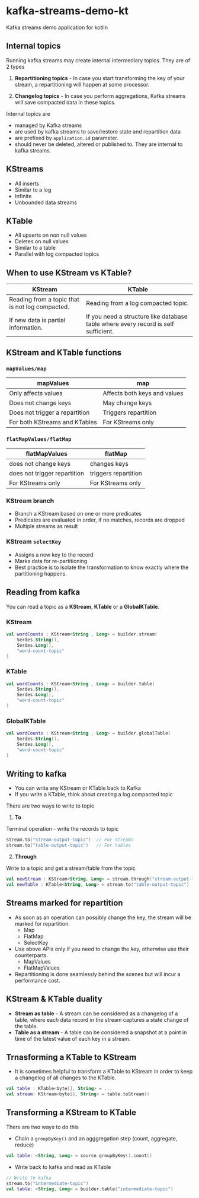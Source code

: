# kafka-streams-demo-kt
Kafka streams demo application for kotlin

## Internal topics

Running kafka streams may create internal intermediary topics. They are of 2 types

1. **Repartitioning topics** - In case you start transforming the key of your stream, a repartitioning will happen at some processor.

2. **Changelog topics** - In case you perform aggregations, Kafka streams will save compacted data in these topics.
    
Internal topics are

- managed by Kafka streams
- are used by kafka streams to save/restore state and repartition data
- are prefixed by `application.id` parameter. 
- should never be deleted, altered or published to. They are internal to kafka streams.

## KStreams

- All inserts
- Similar to a log
- Infinite
- Unbounded data streams

## KTable

- All upserts on non null values
- Deletes on null values
- Similar to a table
- Parallel with log compacted topics

## When to use KStream vs KTable?

| KStream | KTable 
| --- | ---
| Reading from a topic that is not log compacted. | Reading from a log compacted topic.
| If new data is partial information. | If you need a structure like database table where every record is self sufficient.

## KStream and KTable functions

### `mapValues/map`

| mapValues | map
| --- | ---
| Only affects values | Affects both keys and values
| Does not change keys | May change keys
| Does not trigger a repartition | Triggers repartition
| For both KStreams and KTables | For KStreams only

### `flatMapValues/flatMap`

| flatMapValues | flatMap
| --- | ---
| does not change keys | changes keys
| does not trigger repartition | triggers repartition
| For KStreams only | For KStreams only

### KStream branch

- Branch a KStream based on one or more predicates
- Predicates are evaluated in order, if no matches, records are dropped
- Multiple streams as result

### KStream `selectKey`

- Assigns a new key to the record
- Marks data for re-partitioning
- Best practice is to isolate the transformation to know exactly where the partitioning happens.

## Reading from kafka

You can read a topic as a **KStream**, **KTable** or a **GlobalKTable**.

### KStream

```kotlin
val wordCounts : KStream<String , Long> = builder.stream(
    Serdes.String(),
    Serdes.Long(),
    "word-count-topic"
)
```

### KTable

```kotlin
val wordCounts : KStream<String , Long> = builder.table(
    Serdes.String(),
    Serdes.Long(),
    "word-count-topic"
)
```

### GlobalKTable

```kotlin
val wordCounts : KStream<String , Long> = builder.globalTable(
    Serdes.String(),
    Serdes.Long(),
    "word-count-topic"
)
```

## Writing to kafka

- You can write any KStream or KTable back to Kafka
- If you write a KTable, think about creating a log compacted topic

There are two ways to write to topic

1. **To**

Terminal operation - write the records to topic

```kotlin
stream.to("stream-output-topic")  // For streams
stream.to("table-output-topic")   // For tables
```

2. **Through**

Write to a topic and get a stream/table from the topic

```kotlin
val newStream : KStream<String, Long> = stream.through("stream-output-topic")   // For streams
val newTable : KTable<String, Long> = stream.to("table-output-topic")           // For tables
```

## Streams marked for repartition

- As soon as an operation can possibly change the key, the stream will be marked for repartition.
    - Map
    - FlatMap
    - SelectKey
- Use above APIs only if you need to change the key, otherwise use their counterparts.
    - MapValues
    - FlatMapValues
- Repartitioning is done seamlessly behind the scenes but will incur a performance cost.

## KStream & KTable duality

- **Stream as table** - A stream can be considered as a changelog of a table, where each data record in the stream 
captures a state change of the table.
- **Table as a stream** - A table can be considered a snapshot at a point in time of the latest value of each key in a stream.

## Trnasforming a KTable to KStream

- It is sometimes helpful to transform a KTable to KStream in order to keep a changelog of all changes to the KTable.

```kotlin
val table : KTable<byte[], String> = ...
val stream: KStream<byte[], String> = table.toStream()
```

## Transforming a KStream to KTable
There are two ways to do this
- Chain a `groupByKey()` and an agggregation step (count, aggregate, reduce)

```kotlin
val table: <String, Long> = source.groupByKey().count()
```

- Write back to kafka and read as KTable
```kotlin
// Write to kafka
stream.to("intermediate-topic")
val table: <String, Long> = builder.table("intermediate-topic")
```

